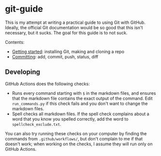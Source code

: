 # git-guide

This is my attempt at writing a practical guide to using Git with GitHub.
Ideally, the official Git documentation would be so good that this isn't necessary, but it sucks.
The goal for this guide is to not suck.

Contents:
- [Getting started](getting-started.md): installing Git, making and cloning a repo
- [Committing](committing.md): add, commit, push, status, diff


## Developing

GitHub Actions does the following checks:
- Runs every command starting with `$` in the markdown files,
    and ensures that the markdown file contains the exact output of the command.
    Edit `run_commands.py` if this check fails and you don't want to change the markdown files.
- Spell checks all markdown files.
    If the spell check complains about a word that you know you spelled correctly,
    add the word to `spellcheck_exclude.txt`.

You can also try running these checks on your computer by finding the commands from `.github/workflows/`,
but don't complain to me if that doesn't work;
when working on the checks, I assume they will run only on GitHub Actions.
